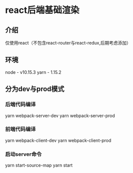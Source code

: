 # react后端基础渲染

## 介绍

  仅使用react（不包含react-router与react-redux,后期考虑添加）

## 环境

  node - v10.15.3
  yarn - 1.15.2
  
## 分为dev与prod模式

### 后端代码编译
  
  yarn webpack-server-dev
  yarn webpack-server-prod

### 前端代码编译
  
  yarn webpack-client-dev
  yarn webpack-client-prod

### 启动server命令

  yarn start-source-map
  yarn start
